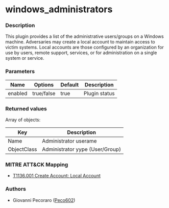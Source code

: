 # windows_administrators

### Description
This plugin provides a list of the administrative users/groups on a Windows machine. Adversaries may create a local account to maintain access to victim systems. Local accounts are those configured by an organization for use by users, remote support, services, or for administration on a single system or service.

### Parameters
| Name | Options | Default | Description |
| ---- | ------- | ------- | ----------- |
| enabled | true/false | true | Plugin status |

### Returned values
Array of objects:

| Key | Description |
| --- | ----------- |
| Name | Administrator userame |
| ObjectClass | Administrator yype (User/Group) |

### MITRE ATT&CK Mapping

- [T1136.001 Create Account: Local Account](https://attack.mitre.org/techniques/T1136/001/)

### Authors
- Giovanni Pecoraro ([Peco602](https://github.com/peco602))